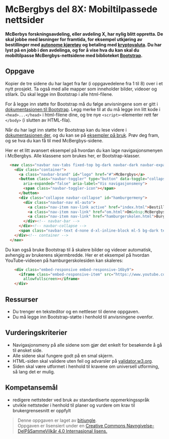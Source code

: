 McBergbys del 8X: Mobiltilpassede nettsider
===========================================
**McBerbys forskningsavdeling, eller avdeling X, har nylig blitt oppretta. De skal jobbe med løsninger for framtida, for eksempel utkjøring av bestillinger med [autonome kjøretøy](https://en.wikipedia.org/wiki/Autonomous_car) og betaling med [kryptovaluta](https://en.wikipedia.org/wiki/Cryptocurrency). Du har lyst på en jobb i den avdelinga, og for å vise hva du kan skal du mobiltilpasse McBergbys-nettsidene med biblioteket [Bootstrap](https://getbootstrap.com/).**

Oppgave
-------
Kopier de tre sidene du har laget fra før (i oppgavedelene fra 1 til 8) over i et nytt prosjekt. Ta også med alle mapper som inneholder bilder, videoer og stilark. Du skal legge inn Bootstrap i alle html-filene.

For å legge inn støtte for Bootstrap må du følge anvisningene som er gitt i [dokumentasjonen til Bootstrap](https://getbootstrap.com/docs/4.1/getting-started/introduction/#starter-template). Legg merke til at du må legge inn litt kode i `<head>...</head>` i html-filene dine, og tre nye `<script>`-elementer rett før `</body>` (i slutten av HTML-fila).

Når du har lagt inn støtte for Bootstrap kan du lese videre i [dokumentasjonen der](https://getbootstrap.com/docs/4.1/layout/overview/), og du kan se på [eksempler på bruk](https://getbootstrap.com/docs/4.1/examples/). Prøv deg fram, og se hva du kan få til med McBergbys-sidene. 

Her er et litt avansert eksempel på hvordan du kan lage navigasjonsmenyen i McBergbys. Alle klassene som brukes her, er Bootstrap-klasser. 

``` html 
  <nav class="navbar nav-tabs fixed-top bg-dark navbar-dark navbar-expand-sm pb-0">
    <div class="container">
      <a class="navbar-brand" id="logo" href="#">McBergbys</a>
      <button class="navbar-toggler" type="button" data-toggle="collapse" data-target="#hamburgermeny" aria-controls="hamburgermeny"
        aria-expanded="false" aria-label="Vis navigasjonsmeny">
        <span class="navbar-toggler-icon"></span>
      </button>
      <div class="collapse navbar-collapse" id="hamburgermeny">
        <div class="navbar-nav ml-auto">
          <a class="nav-item nav-link active" href="index.html">Bestilling</a>
          <a class="nav-item nav-link" href="om.html">Om&nbsp;McBergbys</a>
          <a class="nav-item nav-link" href="hamburgerskolen.html">Burgerskolen</a>
        </div><!-- navbar-bar -->
      </div><!-- navbar-collapse -->
      <span class="navbar-text d-none d-xl-inline-block ml-5 bg-dark text-white">Vi har de feteste burgerne!</span>
    </div><!-- container -->
  </nav>
```

Du kan også bruke Bootstrap til å skalere bilder og videoer automatisk, avhengig av brukerens skjermbredde. Her er et eksempel på hvordan YouTube-videoen på hamburgerskolesiden kan skaleres:

``` html 
    <div class="embed-responsive embed-responsive-16by9">
      <iframe class="embed-responsive-item" src="https://www.youtube.com/embed/lz0IT4Uk2xQ?rel=0&amp;showinfo=0;start=17"
        allowfullscreen></iframe>
    </div>
```



Ressurser
---------
* Du trenger en teksteditor og en nettleser til denne oppgaven. 
* Du må legge inn Bootstrap-støtte i henhold til anvisningene ovenfor.

Vurderingskriterier
-------------------
* Navigasjonsmeny på alle sidene som gjør det enkelt for besøkende å gå til ønsket side.
* Alle sidene skal fungere godt på en smal skjerm.
* HTML-siden skal validere uten feil og advarsler på [validator.w3.org](https://validator.w3.org/).
* Siden skal være utformet i henhold til kravene om universell utforming, så lang det er mulig.

Kompetansemål
-------------
* redigere nettsteder ved bruk av standardiserte oppmerkingsspråk
* utvikle nettsteder i henhold til planer og vurdere om krav til brukergrensesnitt er oppfylt

>Denne oppgaven er laget av [bitjungle](https://github.com/bitjungle).  
>Oppgaven er lisensiert under en
>[Creative Commons Navngivelse-DelPåSammeVilkår 4.0 Internasjonal lisens.
](http://creativecommons.org/licenses/by-sa/4.0/)
